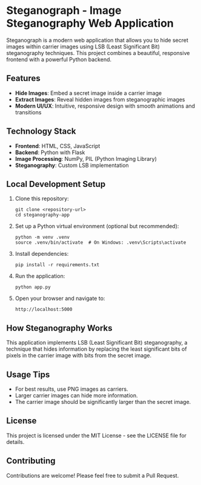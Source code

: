 # Steganograph - Image Steganography Web Application

Steganograph is a modern web application that allows you to hide secret images within carrier images using LSB (Least Significant Bit) steganography techniques. This project combines a beautiful, responsive frontend with a powerful Python backend.

## Features

- **Hide Images**: Embed a secret image inside a carrier image
- **Extract Images**: Reveal hidden images from steganographic images
- **Modern UI/UX**: Intuitive, responsive design with smooth animations and transitions

## Technology Stack

- **Frontend**: HTML, CSS, JavaScript
- **Backend**: Python with Flask
- **Image Processing**: NumPy, PIL (Python Imaging Library)
- **Steganography**: Custom LSB implementation

## Local Development Setup

1. Clone this repository:
   ```
   git clone <repository-url>
   cd steganography-app
   ```

2. Set up a Python virtual environment (optional but recommended):
   ```
   python -m venv .venv
   source .venv/bin/activate  # On Windows: .venv\Scripts\activate
   ```

3. Install dependencies:
   ```
   pip install -r requirements.txt
   ```

4. Run the application:
   ```
   python app.py
   ```

5. Open your browser and navigate to:
   ```
   http://localhost:5000
   ```

## How Steganography Works

This application implements LSB (Least Significant Bit) steganography, a technique that hides information by replacing the least significant bits of pixels in the carrier image with bits from the secret image.

## Usage Tips

- For best results, use PNG images as carriers.
- Larger carrier images can hide more information.
- The carrier image should be significantly larger than the secret image.

## License

This project is licensed under the MIT License - see the LICENSE file for details.

## Contributing

Contributions are welcome! Please feel free to submit a Pull Request. 
